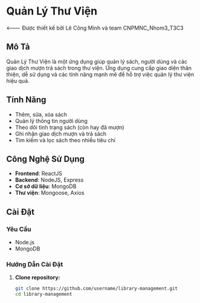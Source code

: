 # Quản Lý Thư Viện
<--- Được thiết kế bởi Lê Công Minh và team CNPMNC_Nhom3_T3C3


## Mô Tả

Quản Lý Thư Viện là một ứng dụng giúp quản lý sách, người dùng và các giao dịch mượn trả sách trong thư viện. Ứng dụng cung cấp giao diện thân thiện, dễ sử dụng và các tính năng mạnh mẽ để hỗ trợ việc quản lý thư viện hiệu quả.

## Tính Năng

- Thêm, sửa, xóa sách
- Quản lý thông tin người dùng
- Theo dõi tình trạng sách (còn hay đã mượn)
- Ghi nhận giao dịch mượn và trả sách
- Tìm kiếm và lọc sách theo nhiều tiêu chí

## Công Nghệ Sử Dụng

- **Frontend**: ReactJS
- **Backend**: NodeJS, Express
- **Cơ sở dữ liệu**: MongoDB
- **Thư viện**: Mongoose, Axios

## Cài Đặt

### Yêu Cầu
- Node.js
- MongoDB

### Hướng Dẫn Cài Đặt

1. **Clone repository:**

   ```bash
   git clone https://github.com/username/library-management.git
   cd library-management
